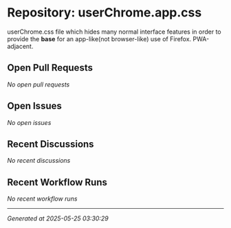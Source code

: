 # Repository: userChrome.app.css

userChrome.css file which hides many normal interface features in order to provide the **base** for an app-like(not browser-like) use of Firefox. PWA-adjacent.

## Open Pull Requests


*No open pull requests*


## Open Issues


*No open issues*


## Recent Discussions


*No recent discussions*


## Recent Workflow Runs


*No recent workflow runs*


---
*Generated at 2025-05-25 03:30:29*
